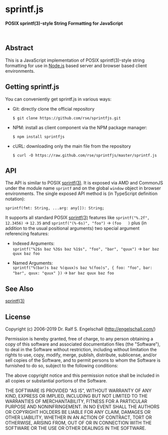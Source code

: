 
sprintf.js
==========

**POSIX sprintf(3)-style String Formatting for JavaScript**

<p/>
<img src="https://nodei.co/npm/sprintfjs.png?downloads=true&stars=true" alt=""/>

<p/>
<img src="https://david-dm.org/rse/sprintfjs.png" alt=""/>

Abstract
--------

This is a JavaScript implementation of POSIX sprintf(3)-style string formatting
for use in [Node.js](http://nodejs.org/) based server and browser based client
environments.

Getting sprintf.js
------------------

You can conveniently get sprintf.js in various ways:

- Git: directly clone the official repository

  `$ git clone https://github.com/rse/sprintfjs.git`

- NPM: install as client component via the NPM package manager:

  `$ npm install sprintfjs`

- cURL: downloading only the main file from the repository

  `$ curl -O https://raw.github.com/rse/sprintfjs/master/sprintf.js`

API
---

The API is similar to POSIX [sprintf(3)](http://www.unix.com/man-page/posix/3/fprintf/).
It is exposed via AMD and CommonJS under the module name `sprintf`
and on the global `window` object in browser environments. The single
exposed API method is (in TypeScript definition notation):

    sprintf(fmt: String, ...arg: any[]): String;

It supports all standard POSIX [sprintf(3)](http://www.unix.com/man-page/posix/3/fprintf/)
features like `sprintf("%.2f", 12.3456)` &rarr; `12.35` and `sprintf("(%-6s)", "foo")` &rarr; `(foo   )` plus
(in addition to the usual positional arguments) two special argument referencing features:

- Indexed Arguments:<br/>
  `sprintf("%2$s baz %3$s baz %1$s", "foo", "bar", "quux")` &rarr; `bar baz quux baz foo`

- Named Arguments:<br/>
  `sprintf("%(bar)s baz %(quux)s baz %(foo)s", { foo: "foo", bar: "bar", quux: "quux" })` &rarr; `bar baz quux baz foo`

See Also
--------

[sprintf(3)](http://www.unix.com/man-page/posix/3/fprintf/)

License
-------

Copyright (c) 2006-2019 Dr. Ralf S. Engelschall (http://engelschall.com/)

Permission is hereby granted, free of charge, to any person obtaining
a copy of this software and associated documentation files (the
"Software"), to deal in the Software without restriction, including
without limitation the rights to use, copy, modify, merge, publish,
distribute, sublicense, and/or sell copies of the Software, and to
permit persons to whom the Software is furnished to do so, subject to
the following conditions:

The above copyright notice and this permission notice shall be included
in all copies or substantial portions of the Software.

THE SOFTWARE IS PROVIDED "AS IS", WITHOUT WARRANTY OF ANY KIND,
EXPRESS OR IMPLIED, INCLUDING BUT NOT LIMITED TO THE WARRANTIES OF
MERCHANTABILITY, FITNESS FOR A PARTICULAR PURPOSE AND NONINFRINGEMENT.
IN NO EVENT SHALL THE AUTHORS OR COPYRIGHT HOLDERS BE LIABLE FOR ANY
CLAIM, DAMAGES OR OTHER LIABILITY, WHETHER IN AN ACTION OF CONTRACT,
TORT OR OTHERWISE, ARISING FROM, OUT OF OR IN CONNECTION WITH THE
SOFTWARE OR THE USE OR OTHER DEALINGS IN THE SOFTWARE.

